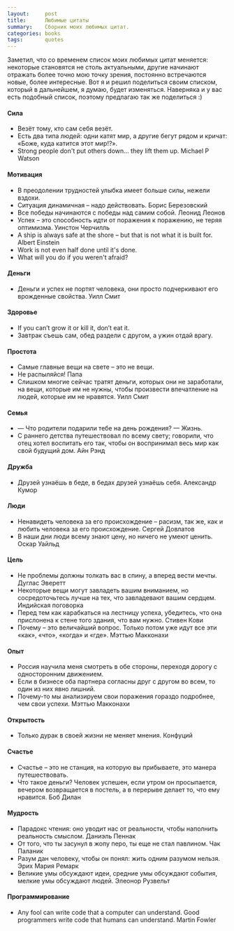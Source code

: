 ```yaml
---
layout:     post
title:      Любимые цитаты
summary:    Сборник моих любимых цитат.
categories: books
tags:       quotes
---
```


Заметил, что со временем список моих любимых цитат меняется: некоторые становятся не столь актуальными, другие начинают отражать более точно мою точку зрения, постоянно встречаются новые, более интересные. Вот я и решил поделиться своим списком, который в дальнейшем, я думаю, будет изменяться. Наверняка и у вас есть подобный список, поэтому предлагаю так же поделиться :)

#### Сила

- Везёт тому, кто сам себя везёт.
- Есть два типа людей: одни катят мир, а другие бегут рядом и кричат: «Боже, куда катится этот мир!?».
- Strong people don't put others down... they lift them up. Michael P Watson

#### Мотивация

- В преодолении трудностей улыбка имеет больше силы, нежели вздохи.
- Ситуация динамичная – надо действовать. Борис Березовский
- Все победы начинаются с победы над самим собой. Леонид Леонов
- Успех – это способность идти от поражения к поражению, не теряя оптимизма. Уинстон Черчилль
- A ship is always safe at the shore – but that is not what it is built for. Albert Einstein
- Work is not even half done until it's done.
- What will you do if you weren't afraid?

#### Деньги

- Деньги и успех не портят человека, они просто подчеркивают его врожденные свойства. Уилл Смит

#### Здоровье

- If you can’t grow it or kill it, don’t eat it.
- Завтрак съешь сам, обед раздели с другом, а ужин отдай врагу.

#### Простота

- Самые главные вещи на свете – это не вещи.
- Не распыляйся! Папа
- Слишком многие сейчас тратят деньги, которых они не заработали, на вещи, которые им не нужны, чтобы произвести впечатление на людей, которые им не нравятся. Уилл Смит

#### Семья

- — Что родители подарили тебе на день рождения? — Жизнь.
- С раннего детства путешествовал по всему свету; говорили, что отец хотел воспитать его так, чтобы он воспринимал весь мир как свой будущий дом. Айн Рэнд

#### Дружба

- Друзей узнаёшь в беде, в бедах друзей узнаёшь себя. Александр Кумор

#### Люди

- Ненавидеть человека за его происхождение – расизм, так же, как и любить человека за его происхождение. Сергей Довлатов
- В наши дни люди всему знают цену, но ничего не умеют ценить. Оскар Уайльд

#### Цель

- Не проблемы должны толкать вас в спину, а вперед вести мечты. Дуглас Эверетт
- Некоторые вещи могут завладеть вашим вниманием, но сосредоточьтесь лучше на тех, что завладевают вашим сердцем. Индийская поговорка
- Перед тем как карабкаться на лестницу успеха, убедитесь, что она прислонена к стене того здания, что вам нужно. Стивен Кови
- Почему – это величайший вопрос. Только потом уже идут все эти «как», «что», «когда» и «где». Мэттью Макконахи

#### Опыт

- Россия научила меня смотреть в обе стороны, переходя дорогу с односторонним движением.
- Если в бизнесе оба партнера согласны друг с другом во всем, то один из них явно лишний.
- Почему-то мы анализируем свои поражения гораздо подробнее, чем свои успехи. Мэттью Макконахи

#### Открытость

- Только дурак в своей жизни не меняет мнения. Конфуций

#### Счастье

- Счастье – это не станция, на которую вы прибываете, это манера путешествовать.
- Что такое деньги? Человек успешен, если утром он просыпается, вечером возвращается в постель, а в перерыве делает то, что ему нравится. Боб Дилан

#### Мудрость

- Парадокс чтения: оно уводит нас от реальности, чтобы наполнить реальность смыслом. Даниэль Пеннак
- От того, что ты засунул в жопу перо, ты еще не стал павлином. Чак Паланик
- Разум дан человеку, чтобы он понял: жить одним разумом нельзя. Эрих Мария Ремарк
- Великие умы обсуждают идеи, средние умы обсуждают события, мелкие умы обсуждают людей. Элеонор Рузвельт

#### Программирование

- Any fool can write code that a computer can understand. Good programmers write code that humans can understand. Martin Fowler
